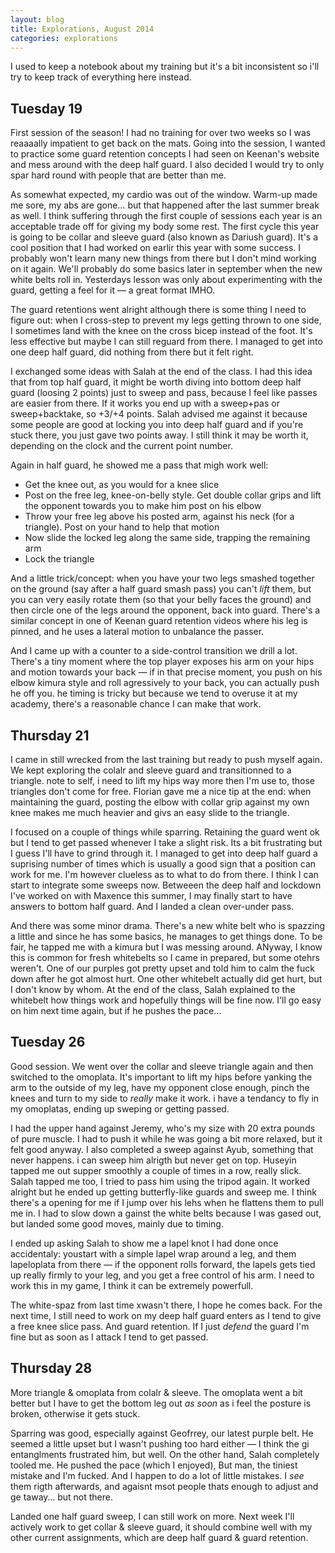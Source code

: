 ```yaml
---
layout: blog
title: Explorations, August 2014
categories: explorations
---
```

I used to keep a notebook about my training but it's a bit inconsistent so i'll try to keep track of everything here instead.

## Tuesday 19
First session of the season! I had no training for over two weeks so I was reaaaally impatient to get back on the mats. Going into the session, I wanted to practice some guard retention concepts I had seen on Keenan's website and mess around with the deep half guard. I also decided I would try to only spar hard round with people that are better than me.

As somewhat expected, my cardio was out of the window. Warm-up made me sore, my abs are gone… but that happened after the last summer break as well. I think suffering through the first couple of sessions each year is an acceptable trade off for giving my body some rest. The first cycle this year is going to be collar and sleeve guard (also known as Dariush guard). It's a cool position that I had worked on earlir this year with some success. I probably won't learn many new things from there but I don't mind working on it again. We'll probably do some basics later in september when the new white belts roll in. Yesterdays lesson was only about experimenting with the guard, getting a feel for it — a great format IMHO.

The guard retentions went alright although there is some thing I need to figure out: when I cross-step to prevent my legs getting thrown to one side, I sometimes land with the knee on the cross bicep instead of the foot. It's less effective but maybe I can still reguard from there. I managed to get into one deep half guard, did nothing from there but it felt right.

I exchanged some ideas with Salah at the end of the class. I had this idea that from top half guard, it might be worth diving into bottom deep half guard (loosing 2 points) just to sweep and pass, because I feel like passes are easier from there. If it works you end up with a sweep+pas or sweep+backtake, so +3/+4 points. Salah advised me against it because some people are good at locking you into deep half guard and if you're stuck there, you just gave two points away. I still think it may be worth it, depending on the clock and the current point number.

Again in half guard, he showed me a pass that migh work well:

- Get the knee out, as you would for a knee slice
- Post on the free leg, knee-on-belly style. Get double collar grips and lift the opponent towards you to make him post on his elbow
- Throw your free leg above his posted arm, against his neck (for a triangle). Post on your hand to help that motion
- Now slide the locked leg along the same side, trapping the remaining arm
- Lock the triangle

And a little trick/concept: when you have your two legs smashed together on the ground (say after a half guard smash pass) you can't *lift* them, but you can very easily rotate them (so that your belly faces the ground) and then circle one of the legs around the opponent, back into guard. There's a similar concept in one of Keenan guard retention videos where his leg is pinned, and he uses a lateral motion to unbalance the passer.

And I came up with a counter to a side-control transition we drill a lot. There's a tiny moment where the top player exposes his arm on your hips and motion towards your back — if in that precise moment, you push on his elbow kimura style and roll agressively to your back, you can actually push he off you. he timing is tricky but because we tend to overuse it at my academy, there's a reasonable chance I can make that work.


## Thursday 21
I came in still wrecked from the last training but ready to push myself again. We kept exploring the colalr and sleeve guard and transitionned to a triangle. note to self, i need to lift my hips way more then I'm use to, those triangles don't come for free. Florian gave me a nice tip at the end: when maintaining the guard, posting the elbow with collar grip against my own knee makes me much heavier and givs an easy slide to the triangle.

I focused on a couple of things while sparring. Retaining the guard went ok but I tend to get passed whenever I take a slight risk. Its a bit frustrating but I guess I'll have to grind through it. I managed to get into deep half guard a suprising number of times which is usually a good sign that a position can work for me. I'm however clueless as to what to do from there. I think I can start to integrate some sweeps now. Betweeen the deep half and lockdown I've worked on with Maxence this summer, I may finally start to have answers to bottom half guard. And I landed a clean over-under pass.

And there was some minor drama. There's a new white belt who is spazzing a little and since he has some basics, he manages to get things done. To be fair, he tapped me with a kimura but I was messing around. ANyway, I know this is common for fresh whitebelts so I came in prepared, but some otehrs weren't. One of our purples got pretty upset and told him to calm the fuck down after he got almost hurt. One other whitebelt actually did get hurt, but I don't know by whom. At the end of the class, Salah explained to the whitebelt how things work and hopefully things will be fine now. I'll go easy on him next time again, but if he pushes the pace…


## Tuesday 26
Good session. We went over the collar and sleeve triangle again and then switched to the omoplata. It's important to lift my hips before yanking the arm to the outside of my leg, have my opponent close enough, pinch the knees and turn to my side to *really* make it work. i have a tendancy to fly in my omoplatas, ending up sweping or getting passed.

I had the upper hand against Jeremy, who's my size with 20 extra pounds of pure muscle. I had to push it while he was going a bit more relaxed, but it felt good anyway. I also completed a sweep against Ayub, something that never happens. i can sweep him alrigth but never get on top. Huseyin tapped me out supper smoothly a couple of times in a row, really slick. Salah tapped me too, I tried to pass him using the tripod again. It worked alright but he ended up getting butterfly-like guards and sweep me. I think there's a opening for me if I jump over his lehs when he flattens them to pull me in. I had to slow down a gainst the white belts because I was gased out, but landed some good moves, mainly due to timing.

I ended up asking Salah to show me a lapel knot I had done once accidentaly: youstart with a simple lapel wrap around a leg, and them lapeloplata from there — if the opponent rolls forward, the lapels gets tied up really firmly to your leg, and you get a free control of his arm. I need to work this in my game, I think it can be extremely powerfull.

The white-spaz from last time xwasn't there, I hope he comes back. For the next time, I still need to work on my deep half guard enters as I tend to give a free knee slice pass. And guard retention. If I just *defend* the guard I'm fine but as soon as I attack I tend to get passed.


## Thursday 28
More triangle & omoplata from colalr & sleeve. The omoplata went a bit better but I have to get the bottom leg out *as soon* as i feel the posture is broken, otherwise it gets stuck.

Sparring was good, especially against Geofrrey, our latest purple belt. He seemed a little upset but I wasn't pushing too hard either — I think the gi entanglments frustrated him, but well. On the other hand, Salah completely tooled me. He pushed the pace (which I enjoyed), But man, the tiniest mistake and I'm fucked. And I happen to do a lot of little mistakes. I *see* them rigth afterwards, and agaisnt msot people thats enough to adjust and ge taway… but not there.

Landed one half guard sweep, I can still work on more. Next week I'll actively work to get collar & sleeve guard, it should combine well with my other current assignments, which are deep half guard & guard retention.